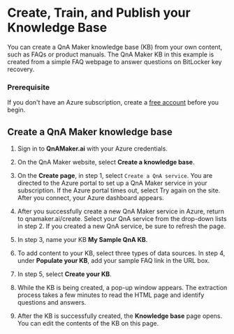 # Create, Train, and Publish your Knowledge Base
You can create a QnA Maker knowledge base (KB) from your own content, such as FAQs or product manuals. The QnA Maker KB in this example is created from a simple FAQ webpage to answer questions on BitLocker key recovery.

### Prerequisite
If you don't have an Azure subscription, create a [free account](https://azure.microsoft.com/en-us/free/?WT.mc_id=A261C142F) before you begin.

## Create a QnA Maker knowledge base
1. Sign in to **QnAMaker.ai** with your Azure credentials.

2. On the QnA Maker website, select **Create a knowledge base**.

3. On the **Create page**, in step 1, select ```Create a QnA service```. You are directed to the Azure portal to set up a QnA Maker service in your subscription. If the Azure portal times out, select Try again on the site. After you connect, your Azure dashboard appears.

4. After you successfully create a new QnA Maker service in Azure, return to qnamaker.ai/create. Select your QnA service from the drop-down lists in step 2. If you created a new QnA service, be sure to refresh the page.

5. In step 3, name your KB **My Sample QnA KB**.

6. To add content to your KB, select three types of data sources. In step 4, under **Populate your KB**, add your sample FAQ link in the URL box.

7. In step 5, select **Create your KB**.

8. While the KB is being created, a pop-up window appears. The extraction process takes a few minutes to read the HTML page and identify questions and answers.

9. After the KB is successfully created, the **Knowledge base** page opens. You can edit the contents of the KB on this page.



